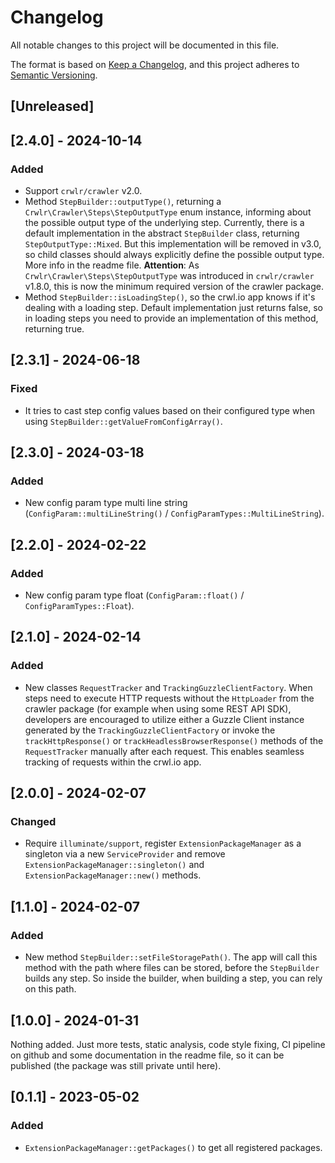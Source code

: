 # Changelog
All notable changes to this project will be documented in this file.

The format is based on [Keep a Changelog](https://keepachangelog.com/en/1.0.0/),
and this project adheres to [Semantic Versioning](https://semver.org/spec/v2.0.0.html).

## [Unreleased]

## [2.4.0] - 2024-10-14
### Added
* Support `crwlr/crawler` v2.0.
* Method `StepBuilder::outputType()`, returning a `Crwlr\Crawler\Steps\StepOutputType` enum instance, informing about the possible output type of the underlying step. Currently, there is a default implementation in the abstract `StepBuilder` class, returning `StepOutputType::Mixed`. But this implementation will be removed in v3.0, so child classes should always explicitly define the possible output type. More info in the readme file. __Attention__: As `Crwlr\Crawler\Steps\StepOutputType` was introduced in `crwlr/crawler` v1.8.0, this is now the minimum required version of the crawler package.
* Method `StepBuilder::isLoadingStep()`, so the crwl.io app knows if it's dealing with a loading step. Default implementation just returns false, so in loading steps you need to provide an implementation of this method, returning true.

## [2.3.1] - 2024-06-18
### Fixed
* It tries to cast step config values based on their configured type when using `StepBuilder::getValueFromConfigArray()`.

## [2.3.0] - 2024-03-18
### Added
* New config param type multi line string (`ConfigParam::multiLineString()` / `ConfigParamTypes::MultiLineString`).

## [2.2.0] - 2024-02-22
### Added
* New config param type float (`ConfigParam::float()` / `ConfigParamTypes::Float`).

## [2.1.0] - 2024-02-14
### Added
* New classes `RequestTracker` and `TrackingGuzzleClientFactory`. When steps need to execute HTTP requests without the `HttpLoader` from the crawler package (for example when using some REST API SDK), developers are encouraged to utilize either a Guzzle Client instance generated by the `TrackingGuzzleClientFactory` or invoke the `trackHttpResponse()` or `trackHeadlessBrowserResponse()` methods of the `RequestTracker` manually after each request. This enables seamless tracking of requests within the crwl.io app.

## [2.0.0] - 2024-02-07
### Changed
* Require `illuminate/support`, register `ExtensionPackageManager` as a singleton via a new `ServiceProvider` and remove `ExtensionPackageManager::singleton()` and `ExtensionPackageManager::new()` methods.

## [1.1.0] - 2024-02-07
### Added
* New method `StepBuilder::setFileStoragePath()`. The app will call this method with the path where files can be stored, before the `StepBuilder` builds any step. So inside the builder, when building a step, you can rely on this path.

## [1.0.0] - 2024-01-31
Nothing added. Just more tests, static analysis, code style fixing, CI pipeline on github and some documentation in the readme file, so it can be published (the package was still private until here).

## [0.1.1] - 2023-05-02
### Added
* `ExtensionPackageManager::getPackages()` to get all registered packages.
